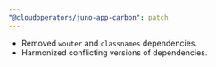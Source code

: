```yaml
---
"@cloudoperators/juno-app-carbon": patch
---
```


- Removed `wouter` and `classnames` dependencies.
- Harmonized conflicting versions of dependencies.
